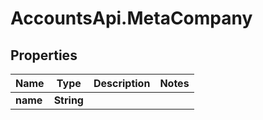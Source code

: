 # AccountsApi.MetaCompany

## Properties
Name | Type | Description | Notes
------------ | ------------- | ------------- | -------------
**name** | **String** |  | 
